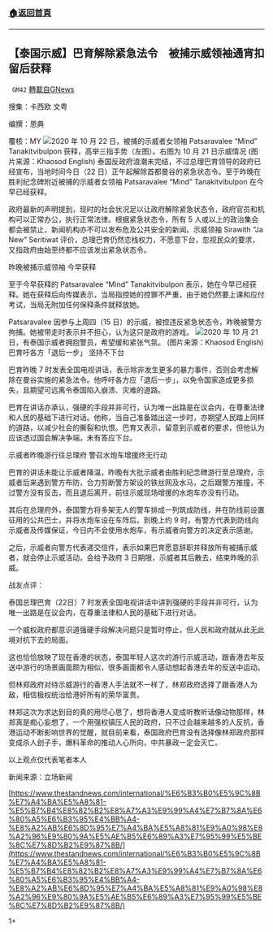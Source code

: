 ###  [:house:返回首頁](https://github.com/ourhimalayas/txt)
---

## 【泰国示威】巴育解除紧急法令　被捕示威领袖通宵扣留后获释
` GM42` [轉載自GNews](https://gnews.org/zh-hans/444966/)

搜集：卡西欧 文粤

编撰：恩典

覆核：MY
![]()![](https://gnews-media-offload.s3.amazonaws.com/wp-content/uploads/2020/10/24021025/20201022-2120copy_jMTB8_1200x0.png)2020 年 10 月 22 日，被捕的示威者女领袖 Patsaravalee “Mind” Tanakitvibulpon 获释，高举三指手势（左图）。右图为 10 月 21 日示威情况 (图片来源：Khaosod English)
泰国反政府浪潮未完结，不过总理巴育领导的政府已经宣布，当地时间今日（22 日）正午起解除首都曼谷的紧急状态令。至于昨晚在胜利纪念碑附近被捕的示威者女领袖 Patsaravalee “Mind” Tanakitvibulpon 在今早已经获释。

政府最新的声明提到，现时的社会状况足以让政府解除紧急状态令，政府官员和机构可以正常办公，执行正常法律。根据紧急状态令，所有 5 人或以上的政治集会都会被禁止，新闻机构亦不可以发布危及公共安全的新闻。示威领袖 Sirawith “Ja New” Seritiwat 评价，总理巴育仍然恋栈权力，不愿意下台，忽视民众的要求，又指政府由始至终都不应该发出紧急状态令。

昨晚被捕示威领袖 今早获释

至于今早获释的 Patsaravalee “Mind” Tanakitvibulpon 表示，她在今早已经获释。她在获释后向传媒表示，当局指控她的控罪不严重，由于她仍然要上课和应付考试，当局无附加任何保释条件就释放她。

Patsaravalee 因参与上周四（15 日）的示威，被控违反紧急状态令，昨晚被警方拘捕。她被带走时表示并不担心，认为这只是政府的游戏。
![]()![](https://gnews-media-offload.s3.amazonaws.com/wp-content/uploads/2020/10/24020956/Ek2pAAuVMAAIeHz_8qRN9_1200x0.jpeg)2020 年 10 月 21 日，有泰国示威者拥抱警员，希望缓和紧张气氛。 (图片来源：Khaosod English)
巴育吁各方「退后一步」 坚持不下台

巴育昨晚 7 时发表全国电视讲话，表示除非发生更多的暴力事件，否则会考虑解除在曼谷实施的紧急法令。他呼吁各方应「退后一步」，以免令国家造成更多损失，且期望可远离令泰国陷入崩溃、灾难的道路。

巴育在讲话亦承认，强硬的手段并非可行，认为唯一出路是在议会内，在尊重法律和人民的基础下进行对话。他称，当自己准备踏出这一步时，亦期望人民踏上同样的道路，以减少社会的撕裂和仇恨。巴育又表示，留意到示威者的要求，但他认为应该透过国会解决争端，未有答应下台。

示威者昨晚游行往总理府 警召水炮车增援终无行动

巴育的讲话未能让示威者降温，昨晚有大批示威者由胜利纪念碑游行至总理府，示威者后来遇到警方布防，合力剪断警方架设的铁丝网及水马，之后跟警方推撞，不过警方没有反击，而且退后离开，前往示威现场增援的水炮车亦没有行动。

其后在总理府外，泰国警方将多架无人的警车排成一列筑成防线，并在防线前设置征用的公共巴士，并将水炮车设在车阵后。到晚上约 9 时，有警方代表到防线向示威者及传媒保证，今日内不会使用水炮车，有示威者向警方的决定表示感谢。

之后，示威者向警方代表递交信件，表示如果巴育愿意辞职并释放所有被捕示威者，就会停止示威活动，会给予政府 3 日期限，示威者其后散去，结束昨晚的示威。

战友点评：

泰国总理巴育（22日）7 时发表全国电视讲话中讲到强硬的手段并非可行，认为唯一出路是在议会内，在尊重法律和人民的基础下进行对话。

一个威权政府都意识道强硬手段解决问题只是暂时停止，但人民和政府就从此无此境对抗下去的局面。

这也恰恰放映了现在香港的状态，泰国年轻人这次的游行示威活动，跟香港去年反送中游行的场景画面颇为相似，很多画面都令人感动想起香港去年的反送中运动。

但林郑政府对待示威游行的香港人手法就不一样了，林郑政府选择了跟香港人为敌，相信极权统治给港奸所有的荣华富贵​​。

林郑这次为求达到目的真的用尽心思了，想将香港人变成听教听话像动物那样，林郑真是痴心妄想了，一个用强权镇压人民的政府，只不过会越来越多的人反抗，香港运动不断影响世界的觉醒，就目前来看，泰国政府巴育没有选择像林郑政府那样变成杀人刽子手，爆料革命的推动人心所向，中共暴政一定会灭亡。

以上观点仅代表笔者本人

新闻来源：立场新闻

[https://www.thestandnews.com/international/%E6%B3%B0%E5%9C%8B%E7%A4%BA%E5%A8%81-%E5%B7%B4%E8%82%B2%E8%A7%A3%E9%99%A4%E7%B7%8A%E6%80%A5%E6%B3%95%E4%BB%A4-%E8%A2%AB%E6%8D%95%E7%A4%BA%E5%A8%81%E9%A0%98%E8%A2%96%E9%80%9A%E5%AE%B5%E6%89%A3%E7%95%99%E5%BE%8C%E7%8D%B2%E9%87%8B/](https://www.thestandnews.com/international/%E6%B3%B0%E5%9C%8B%E7%A4%BA%E5%A8%81-%E5%B7%B4%E8%82%B2%E8%A7%A3%E9%99%A4%E7%B7%8A%E6%80%A5%E6%B3%95%E4%BB%A4-%E8%A2%AB%E6%8D%95%E7%A4%BA%E5%A8%81%E9%A0%98%E8%A2%96%E9%80%9A%E5%AE%B5%E6%89%A3%E7%95%99%E5%BE%8C%E7%8D%B2%E9%87%8B/)

1+
